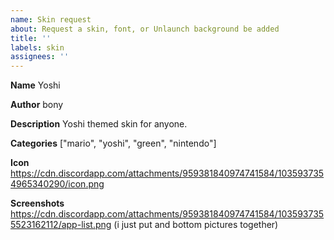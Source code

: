 ```yaml
---
name: Skin request
about: Request a skin, font, or Unlaunch background be added
title: ''
labels: skin
assignees: ''
---
```


<!-- These lines are comments, they won't show up when submitted. -->
<!-- Please fill out the following information about your skin. -->
<!-- Do not delete the **bold** text, simply type the info below. -->

<!-- The name to call your skin on the site. -->
**Name**
Yoshi

<!-- The name to credit you by on the site. -->
**Author**
bony

<!-- A brief description of the skin. -->
**Description**
Yoshi themed skin for anyone.

<!-- Some broad categories your skin fits into. May not be used exactly if there's an existing category that fits well enough. -->
**Categories**
["mario", "yoshi", "green", "nintendo"]

<!-- An icon for your skin, it can be up to 48×48 pixels. -->
<!-- Either drag drop an image file into the GitHub text box or paste a link. -->
**Icon**
https://cdn.discordapp.com/attachments/959381840974741584/1035937354965340290/icon.png

<!-- If you're able to run TWiLight Menu++ in an emulator, you can attach screenshots here. -->
**Screenshots**
https://cdn.discordapp.com/attachments/959381840974741584/1035937355523162112/app-list.png (i just put and bottom pictures together)
